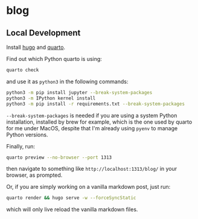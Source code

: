 # blog

## Local Development

Install [hugo](https://gohugo.io/installation/) and [quarto](https://quarto.org/docs/get-started/).

Find out which Python quarto is using:

```bash
quarto check
```

and use it as `python3` in the following commands:

```bash
python3 -m pip install jupyter --break-system-packages
python3 -m IPython kernel install
python3 -m pip install -r requirements.txt --break-system-packages
```

`--break-system-packages` is needed if you are using a system Python installation, installed by brew for example, which is the one used by quarto for me under MacOS, despite that I'm already using `pyenv` to manage Python versions.

Finally, run:

```bash
quarto preview --no-browser --port 1313
```

then navigate to something like `http://localhost:1313/blog/` in your browser, as prompted.

Or, if you are simply working on a vanilla markdown post, just run:

```bash
quarto render && hugo serve -w --forceSyncStatic
```

which will only live reload the vanilla markdown files.